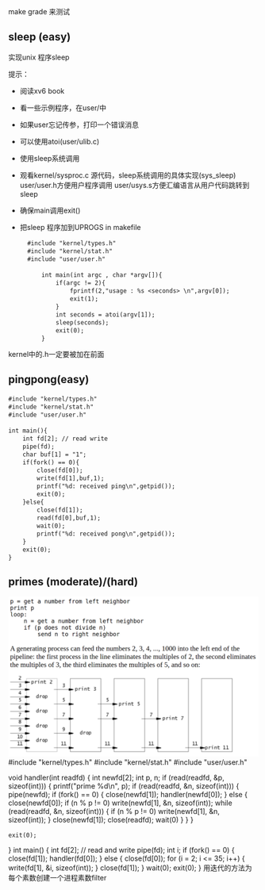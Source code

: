 make grade 来测试
## sleep (easy)
实现unix 程序sleep

提示：
- 阅读xv6 book
- 看一些示例程序，在user/中
- 如果user忘记传参，打印一个错误消息
- 可以使用atoi(user/ulib.c)
- 使用sleep系统调用
- 观看kernel/sysproc.c 源代码，sleep系统调用的具体实现(sys_sleep)
  user/user.h方便用户程序调用
  user/usys.s方便汇编语言从用户代码跳转到sleep
- 确保main调用exit()
- 把sleep 程序加到UPROGS in makefile
  
        #include "kernel/types.h"
        #include "kernel/stat.h"
        #include "user/user.h"

            int main(int argc , char *argv[]){
                if(argc != 2){
                    fprintf(2,"usage : %s <seconds> \n",argv[0]);
                    exit(1);
                }
                int seconds = atoi(argv[1]);
                sleep(seconds);
                exit(0);
            }

kernel中的.h一定要被加在前面

## pingpong(easy)
    #include "kernel/types.h"
    #include "kernel/stat.h"
    #include "user/user.h"

    int main(){
        int fd[2]; // read write
        pipe(fd);
        char buf[1] = "1";
        if(fork() == 0){
            close(fd[0]);
            write(fd[1],buf,1);
            printf("%d: received ping\n",getpid());
            exit(0);
        }else{
            close(fd[1]);
            read(fd[0],buf,1);
            wait(0);
            printf("%d: received pong\n",getpid());
        }
        exit(0);
    }

## primes (moderate)/(hard)
![](2021-10-07-21-50-37.png)
#include "kernel/types.h"
#include "kernel/stat.h"
#include "user/user.h"

void handler(int readfd)
{
    int newfd[2];
    int p, n;
    if (read(readfd, &p, sizeof(int)))
    {
        printf("prime %d\n", p);
        if (read(readfd, &n, sizeof(int)))
        {
            pipe(newfd);
            if (fork() == 0)
            {
                close(newfd[1]);
                handler(newfd[0]);
            }
            else
            {
                close(newfd[0]);
                if (n % p != 0)
                    write(newfd[1], &n, sizeof(int));
                while (read(readfd, &n, sizeof(int)))
                {
                    if (n % p != 0)
                        write(newfd[1], &n, sizeof(int));
                }
                close(newfd[1]);
                close(readfd);
                wait(0)
            }
        }
    }

    exit(0);
}
int main()
{
    int fd[2]; // read and write
    pipe(fd);
    int i;
    if (fork() == 0)
    {
        close(fd[1]);
        handler(fd[0]);
    }
    else
    {
        close(fd[0]);
        for (i = 2; i <= 35; i++)
        {
            write(fd[1], &i, sizeof(int));
        }
        close(fd[1]);
    }
    wait(0);
    exit(0);
}
用迭代的方法为每个素数创建一个进程素数filter
